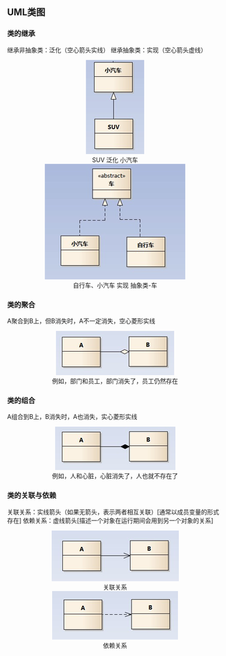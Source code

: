 ## UML类图
### 类的继承
继承非抽象类：泛化（空心箭头实线）
继承抽象类：实现（空心箭头虚线）
<div style="text-align: center;">
  <img src="image-generalization.png" alt="alt text" />
  <figcaption>SUV 泛化 小汽车</figcaption>
</div>


<div style="text-align: center;">
  <img src="image-realize.png" alt="alt text" />
  <figcaption>自行车、小汽车 实现 抽象类-车</figcaption>
</div>

### 类的聚合
A聚合到B上，但B消失时，A不一定消失，空心菱形实线

<div style="text-align: center;">
  <img src="image-aggravation.png" alt="alt text" />
  <figcaption>例如，部门和员工，部门消失了，员工仍然存在</figcaption>
</div>


### 类的组合
A组合到B上，B消失时，A也消失，实心菱形实线

<div style="text-align: center;">
  <img src="image-composition.png" alt="alt text" />
  <figcaption>例如，人和心脏，心脏消失了，人也就不存在了</figcaption>
</div>

### 类的关联与依赖
关联关系：实线箭头（如果无箭头，表示两者相互关联）[通常以成员变量的形式存在]
依赖关系：虚线箭头[描述一个对象在运行期间会用到另一个对象的关系]

<div style="text-align: center;">
  <img src="image-related.png" alt="alt text" />
  <figcaption>关联关系</figcaption>
</div>

<div style="text-align: center;">
  <img src="image-dependency.png" alt="alt text" />
  <figcaption>依赖关系</figcaption>
</div>